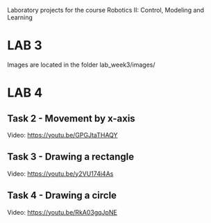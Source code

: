Laboratory projects for the course Robotics II: Control, Modeling and Learning


# LAB 3
Images are located in the folder lab_week3/images/




# LAB 4
## Task 2 - Movement by x-axis
Video: https://youtu.be/GPGJtaTHAQY

## Task 3 - Drawing a rectangle
Video: https://youtu.be/y2VU174i4As

## Task 4 - Drawing a circle
Video: https://youtu.be/RkA03gqJpNE
